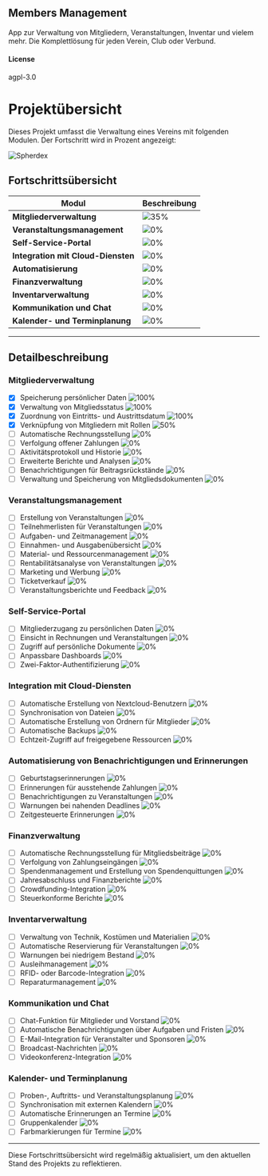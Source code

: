 ## Members Management

App zur Verwaltung von Mitgliedern, Veranstaltungen, Inventar und vielem mehr. Die Komplettlösung für jeden Verein, Club oder Verbund.

#### License

agpl-3.0

# Projektübersicht

Dieses Projekt umfasst die Verwaltung eines Vereins mit folgenden Modulen. Der Fortschritt wird in Prozent angezeigt:


![Spherdex](https://github.com/user-attachments/assets/1b0764aa-99d3-4a2a-a38f-33e9200ef2ba)


## Fortschrittsübersicht

| Modul                           | Beschreibung                                        
|---------------------------------|---------------------------------------------------|
| **Mitgliederverwaltung**        | ![35%](https://progress-bar.xyz/35?title=Verwaltung+von+Mitgliederdaten+und+Beiträgen&width=600)
| **Veranstaltungsmanagement**    | ![0%](https://progress-bar.xyz/0?title=Planung+und+Durchführung+von+Veranstaltungen&width=600)
| **Self-Service-Portal**         | ![0%](https://progress-bar.xyz/0?title=Mitglieder+können+ihre+Daten+selbst+verwalten&width=600)     
| **Integration mit Cloud-Diensten** | ![0%](https://progress-bar.xyz/0?title=Nextcloud-Integration+für+Dateien+und+Benutzer&width=600)    
| **Automatisierung**             | ![0%](https://progress-bar.xyz/0?title=Automatische+Benachrichtigungen+und+Erinnerungen&width=600)  
| **Finanzverwaltung**            | ![0%](https://progress-bar.xyz/0?title=Verwaltung+von+Einnahmen,+Ausgaben+und+Spenden&width=600)    
| **Inventarverwaltung**          | ![0%](https://progress-bar.xyz/0?title=Verwaltung+von+Technik,+Kostümen+und+Materialien&width=600)  
| **Kommunikation und Chat**      | ![0%](https://progress-bar.xyz/0?title=Interne+Kommunikation+und+E-Mail-Benachrichtigungen&width=600) 
| **Kalender- und Terminplanung** | ![0%](https://progress-bar.xyz/0?title=Planung+von+Terminen+und+Synchronisation&width=600)          

---

## Detailbeschreibung

### Mitgliederverwaltung
- [x] Speicherung persönlicher Daten ![100%](https://progress-bar.xyz/100)
- [x] Verwaltung von Mitgliedsstatus ![100%](https://progress-bar.xyz/100)
- [x] Zuordnung von Eintritts- und Austrittsdatum ![100%](https://progress-bar.xyz/100)
- [x] Verknüpfung von Mitgliedern mit Rollen ![50%](https://progress-bar.xyz/50)
- [ ] Automatische Rechnungsstellung ![0%](https://progress-bar.xyz/0)
- [ ] Verfolgung offener Zahlungen ![0%](https://progress-bar.xyz/0)
- [ ] Aktivitätsprotokoll und Historie ![0%](https://progress-bar.xyz/0)
- [ ] Erweiterte Berichte und Analysen ![0%](https://progress-bar.xyz/0)
- [ ] Benachrichtigungen für Beitragsrückstände ![0%](https://progress-bar.xyz/0)
- [ ] Verwaltung und Speicherung von Mitgliedsdokumenten ![0%](https://progress-bar.xyz/0)

### Veranstaltungsmanagement
- [ ] Erstellung von Veranstaltungen ![0%](https://progress-bar.xyz/0)
- [ ] Teilnehmerlisten für Veranstaltungen ![0%](https://progress-bar.xyz/0)
- [ ] Aufgaben- und Zeitmanagement ![0%](https://progress-bar.xyz/0)
- [ ] Einnahmen- und Ausgabenübersicht ![0%](https://progress-bar.xyz/0)
- [ ] Material- und Ressourcenmanagement ![0%](https://progress-bar.xyz/0)
- [ ] Rentabilitätsanalyse von Veranstaltungen ![0%](https://progress-bar.xyz/0)
- [ ] Marketing und Werbung ![0%](https://progress-bar.xyz/0)
- [ ] Ticketverkauf ![0%](https://progress-bar.xyz/0)
- [ ] Veranstaltungsberichte und Feedback ![0%](https://progress-bar.xyz/0)

### Self-Service-Portal
- [ ] Mitgliederzugang zu persönlichen Daten ![0%](https://progress-bar.xyz/0)
- [ ] Einsicht in Rechnungen und Veranstaltungen ![0%](https://progress-bar.xyz/0)
- [ ] Zugriff auf persönliche Dokumente ![0%](https://progress-bar.xyz/0)
- [ ] Anpassbare Dashboards ![0%](https://progress-bar.xyz/0)
- [ ] Zwei-Faktor-Authentifizierung ![0%](https://progress-bar.xyz/0)

### Integration mit Cloud-Diensten
- [ ] Automatische Erstellung von Nextcloud-Benutzern ![0%](https://progress-bar.xyz/0)
- [ ] Synchronisation von Dateien ![0%](https://progress-bar.xyz/0)
- [ ] Automatische Erstellung von Ordnern für Mitglieder ![0%](https://progress-bar.xyz/0)
- [ ] Automatische Backups ![0%](https://progress-bar.xyz/0)
- [ ] Echtzeit-Zugriff auf freigegebene Ressourcen ![0%](https://progress-bar.xyz/0)

### Automatisierung von Benachrichtigungen und Erinnerungen 
- [ ] Geburtstagserinnerungen ![0%](https://progress-bar.xyz/0)
- [ ] Erinnerungen für ausstehende Zahlungen ![0%](https://progress-bar.xyz/0)
- [ ] Benachrichtigungen zu Veranstaltungen ![0%](https://progress-bar.xyz/0)
- [ ] Warnungen bei nahenden Deadlines ![0%](https://progress-bar.xyz/0)
- [ ] Zeitgesteuerte Erinnerungen ![0%](https://progress-bar.xyz/0)

### Finanzverwaltung
- [ ] Automatische Rechnungsstellung für Mitgliedsbeiträge ![0%](https://progress-bar.xyz/0)
- [ ] Verfolgung von Zahlungseingängen ![0%](https://progress-bar.xyz/0)
- [ ] Spendenmanagement und Erstellung von Spendenquittungen ![0%](https://progress-bar.xyz/0)
- [ ] Jahresabschluss und Finanzberichte ![0%](https://progress-bar.xyz/0)
- [ ] Crowdfunding-Integration ![0%](https://progress-bar.xyz/0)
- [ ] Steuerkonforme Berichte ![0%](https://progress-bar.xyz/0)

### Inventarverwaltung
- [ ] Verwaltung von Technik, Kostümen und Materialien ![0%](https://progress-bar.xyz/0)
- [ ] Automatische Reservierung für Veranstaltungen ![0%](https://progress-bar.xyz/0)
- [ ] Warnungen bei niedrigem Bestand ![0%](https://progress-bar.xyz/0)
- [ ] Ausleihmanagement ![0%](https://progress-bar.xyz/0)
- [ ] RFID- oder Barcode-Integration ![0%](https://progress-bar.xyz/0)
- [ ] Reparaturmanagement ![0%](https://progress-bar.xyz/0)

### Kommunikation und Chat 
- [ ] Chat-Funktion für Mitglieder und Vorstand ![0%](https://progress-bar.xyz/0)
- [ ] Automatische Benachrichtigungen über Aufgaben und Fristen ![0%](https://progress-bar.xyz/0)
- [ ] E-Mail-Integration für Veranstalter und Sponsoren ![0%](https://progress-bar.xyz/0)
- [ ] Broadcast-Nachrichten ![0%](https://progress-bar.xyz/0)
- [ ] Videokonferenz-Integration ![0%](https://progress-bar.xyz/0)

### Kalender- und Terminplanung
- [ ] Proben-, Auftritts- und Veranstaltungsplanung ![0%](https://progress-bar.xyz/0)
- [ ] Synchronisation mit externen Kalendern ![0%](https://progress-bar.xyz/0)
- [ ] Automatische Erinnerungen an Termine ![0%](https://progress-bar.xyz/0)
- [ ] Gruppenkalender ![0%](https://progress-bar.xyz/0)
- [ ] Farbmarkierungen für Termine ![0%](https://progress-bar.xyz/0)

---

Diese Fortschrittsübersicht wird regelmäßig aktualisiert, um den aktuellen Stand des Projekts zu reflektieren.
